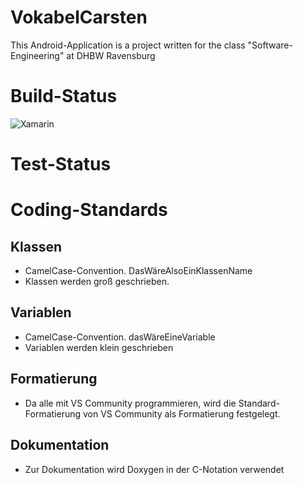 # VokabelCarsten
This Android-Application is a project written for the class "Software-Engineering" at DHBW Ravensburg

# Build-Status
![Xamarin](https://github.com/SariusRu/VokabelCarsten/workflows/Xamarin/badge.svg?branch=master)

# Test-Status

# Coding-Standards
## Klassen
 - CamelCase-Convention. DasWäreAlsoEinKlassenName
 - Klassen werden groß geschrieben.
## Variablen
 - CamelCase-Convention. dasWäreEineVariable
 - Variablen werden klein geschrieben
## Formatierung
 - Da alle mit VS Community programmieren, wird die Standard-Formatierung von VS Community als Formatierung festgelegt.
## Dokumentation
 - Zur Dokumentation wird Doxygen in der C-Notation verwendet
